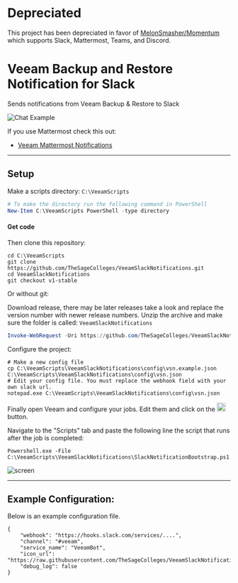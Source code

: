 # Depreciated

This project has been depreciated in favor of [MelonSmasher/Momentum](https://github.com/MelonSmasher/Momentum) which supports Slack, Mattermost, Teams, and Discord.

# Veeam Backup and Restore Notification for Slack

Sends notifications from Veeam Backup & Restore to Slack

![Chat Example](https://raw.githubusercontent.com/TheSageColleges/VeeamSlackNotifications/master/asset/img/screens/sh-2.png)


If you use Mattermost check this out:

* [Veeam Mattermost Notifications](https://github.com/TheSageColleges/MattermostVeeamNotifications)

---

## Setup

Make a scripts directory: `C:\VeeamScripts`

```powershell
# To make the directory run the following command in PowerShell
New-Item C:\VeeamScripts PowerShell -type directory
```

#### Get code

Then clone this repository:

```shell
cd C:\VeeamScripts
git clone https://github.com/TheSageColleges/VeeamSlackNotifications.git
cd VeeamSlackNotifications
git checkout v1-stable
```

Or without git:

Download release, there may be later releases take a look and replace the version number with newer release numbers.
Unzip the archive and make sure the folder is called: `VeeamSlackNotifications`
```powershell
Invoke-WebRequest -Uri https://github.com/TheSageColleges/VeeamSlackNotifications/archive/v1.0.zip -OutFile C:\VeeamScripts\VeeamSlackNotifications-v1.0.zip
```

Configure the project:

```shell
# Make a new config file
cp C:\VeeamScripts\VeeamSlackNotifications\config\vsn.example.json C:\VeeamScripts\VeeamSlackNotifications\config\vsn.json
# Edit your config file. You must replace the webhook field with your own slack url.
notepad.exe C:\VeeamScripts\VeeamSlackNotifications\config\vsn.json
```

Finally open Veeam and configure your jobs. Edit them and click on the <img src="https://raw.githubusercontent.com/TheSageColleges/VeeamSlackNotifications/master/asset/img/screens/sh-3.png" height="20"> button.

Navigate to the "Scripts" tab and paste the following line the script that runs after the job is completed:

```shell
Powershell.exe -File C:\VeeamScripts\VeeamSlackNotifications\SlackNotificationBootstrap.ps1
```

![screen](https://raw.githubusercontent.com/TheSageColleges/VeeamSlackNotifications/master/asset/img/screens/sh-1.png)

---

## Example Configuration:

Below is an example configuration file.

```shell
{
	"webhook": "https://hooks.slack.com/services/....",
	"channel": "#veeam",
	"service_name": "VeeamBot",
	"icon_url": "https://raw.githubusercontent.com/TheSageColleges/VeeamSlackNotifications/master/asset/img/icon/veeam_slack.png",
	"debug_log": false
}
```
